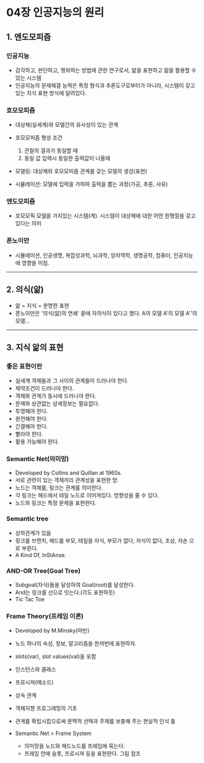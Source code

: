 # 04장 인공지능의 원리

## 1. 엔도모피즘

### 인공지능
- 감각하고, 판단하고, 행위하는 방법에 관한 연구로서, 앎을 표현하고 앎을 활용할 수 있는 시스템
- 인공지능의 문제해결 능력은 특정 형식과 추론도구로부터가 아니라, 시스템이 갖고 있는 지식 표현 방식에 달려있다.

### 호모모피즘
- 대상체(실세계)와 모델간의 유사성이 있는 관계

- 호모모피즘 형성 조건  
    1. 관찰의 결과가 동일할 때  
    2. 동일 값 입력시 동일한 출력값이 나올때

- 모델링: 대상체와 호모모피즘 관계를 갖는 모델의 생성(표현)
- 시뮬레이션: 모델에 입력을 가하여 출력을 뽑는 과정(가공, 추론, 사유)

### 엔도모피즘
- 호모모픽 모델을 가지있는 시스템(계). 시스템이 대상체에 대한 어떤 원형질을 갖고 있다는 의미  

### 폰노이만
- 시뮬레이션, 인공생명, 복잡성과학, 뇌과학, 양자역학, 생명공학, 컴퓨터, 인공지능에 영향을 미침.
---


## 2. 의식(앎)
- 앎 = 지식 = 분명한 표현
- 폰노이만은 '의식(앎)의 연쇄' 끝에 자의식이 있다고 했다. A의 모델 A'의 모델 A''의 모델...
---


## 3. 지식 앎의 표현
### 좋은 표현이란
- 실세계 객체들과 그 사이의 관계들이 드러나야 한다.  
- 제약조건이 드러나야 한다.  
- 객체와 관계가 동시에 드러나야 한다.  
- 문제와 상관없는 상세정보는 필요없다.  
- 투명해야 한다.  
- 완전해야 한다.  
- 간결해야 한다.  
- 빨라야 한다.  
- 활용 가능해야 한다.  

### Semantic Net(의미망)
- Developed by Collins and Quillan at 1960s.
- 서로 관련이 있는 객체끼리 관계성을 표현한 망.
- 노드는 객체를, 링크는 관계를 의미한다.
- 각 링크는 헤드에서 테일 노드로 이어져있다. 방향성을 줄 수 있다.
- 노드와 링크는 특정 문제을 표현한다.

### Semantic tree
- 상하관계가 있음
- 링크를 브랜치, 헤드를 부모, 테일을 자식, 부모가 없다, 자식이 없다, 조상, 자손 으로 부른다.
- A Kind Of, InStAnse.

### AND-OR Tree(Goal Tree)
- Subgoal(자식)들을 달성하여 Goal(root)를 달성한다.
- And는 링크를 선으로 잇는다.(각도 표현하듯)
- Tic Tac Toe

### Frame Theory(프레임 이론)
- Developed by M.Minsky(마빈)
- 노드 하나의 속성, 정보, 알고리즘을 한꺼번에 표현하자.
- slots(var), slot values(val)을 포함
- 인스턴스와 클래스
- 프로시져(메소드)
- 상속 관계
- 객체지향 프로그래밍의 기초
- 관계를 확립시킴으로써 문맥적 선택과 주제를 보충해 주는 현실적 인식 틀

- Semantic Net > Frame System
    - 의미망을 노드와 헤드노드를 프레임에 묶는다.
    - 프레임 안에 슬롯, 프로시져 등을 표현한다. 그림 참조

